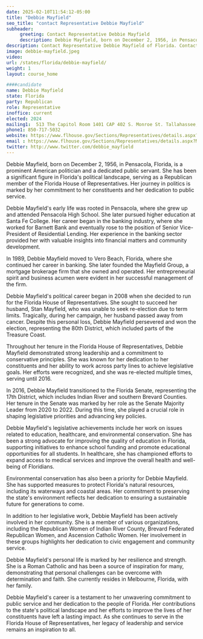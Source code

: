 ```yaml
---
date: 2025-02-10T11:54:12-05:00
title: "Debbie Mayfield"
seo_title: "contact Representative Debbie Mayfield"
subheader:
     greeting: Contact Representative Debbie Mayfield
     description: Debbie Mayfield, born on December 2, 1956, in Pensacola, Florida, is a prominent American politician and a dedicated public servant. She is a member of the Florida House of Representatives, representing District 32. She assumed office on November 5, 2024. 
description: Contact Representative Debbie Mayfield of Florida. Contact information for Debbie Mayfield includes email address, phone number, and mailing address.
image: debbie-mayfield.jpeg
video:
url: /states/florida/debbie-mayfield/
weight: 1
layout: course_home

####candidate
name: Debbie Mayfield
state: Florida
party: Republican
role: Representative
inoffice: current
elected: 2024
mailing1:  513 The Capitol Room 1401 CAP 402 S. Monroe St. Tallahassee, FL 32399-1300
phone1: 850-717-5032
website: https://www.flhouse.gov/Sections/Representatives/details.aspx?MemberId=4456&LegislativeTermId=91/
email : https://www.flhouse.gov/Sections/Representatives/details.aspx?MemberId=4456&LegislativeTermId=91/
twitter: http://www.twitter.com/debbie_mayfield
---
```

Debbie Mayfield, born on December 2, 1956, in Pensacola, Florida, is a prominent American politician and a dedicated public servant. She has been a significant figure in Florida's political landscape, serving as a Republican member of the Florida House of Representatives. Her journey in politics is marked by her commitment to her constituents and her dedication to public service.

Debbie Mayfield's early life was rooted in Pensacola, where she grew up and attended Pensacola High School. She later pursued higher education at Santa Fe College. Her career began in the banking industry, where she worked for Barnett Bank and eventually rose to the position of Senior Vice-President of Residential Lending. Her experience in the banking sector provided her with valuable insights into financial matters and community development.

In 1989, Debbie Mayfield moved to Vero Beach, Florida, where she continued her career in banking. She later founded the Mayfield Group, a mortgage brokerage firm that she owned and operated. Her entrepreneurial spirit and business acumen were evident in her successful management of the firm.

Debbie Mayfield's political career began in 2008 when she decided to run for the Florida House of Representatives. She sought to succeed her husband, Stan Mayfield, who was unable to seek re-election due to term limits. Tragically, during her campaign, her husband passed away from cancer. Despite this personal loss, Debbie Mayfield persevered and won the election, representing the 80th District, which included parts of the Treasure Coast.

Throughout her tenure in the Florida House of Representatives, Debbie Mayfield demonstrated strong leadership and a commitment to conservative principles. She was known for her dedication to her constituents and her ability to work across party lines to achieve legislative goals. Her efforts were recognized, and she was re-elected multiple times, serving until 2016.

In 2016, Debbie Mayfield transitioned to the Florida Senate, representing the 17th District, which includes Indian River and southern Brevard Counties. Her tenure in the Senate was marked by her role as the Senate Majority Leader from 2020 to 2022. During this time, she played a crucial role in shaping legislative priorities and advancing key policies.

Debbie Mayfield's legislative achievements include her work on issues related to education, healthcare, and environmental conservation. She has been a strong advocate for improving the quality of education in Florida, supporting initiatives to enhance school funding and promote educational opportunities for all students. In healthcare, she has championed efforts to expand access to medical services and improve the overall health and well-being of Floridians.

Environmental conservation has also been a priority for Debbie Mayfield. She has supported measures to protect Florida's natural resources, including its waterways and coastal areas. Her commitment to preserving the state's environment reflects her dedication to ensuring a sustainable future for generations to come.

In addition to her legislative work, Debbie Mayfield has been actively involved in her community. She is a member of various organizations, including the Republican Women of Indian River County, Brevard Federated Republican Women, and Ascension Catholic Women. Her involvement in these groups highlights her dedication to civic engagement and community service.

Debbie Mayfield's personal life is marked by her resilience and strength. She is a Roman Catholic and has been a source of inspiration for many, demonstrating that personal challenges can be overcome with determination and faith. She currently resides in Melbourne, Florida, with her family.

Debbie Mayfield's career is a testament to her unwavering commitment to public service and her dedication to the people of Florida. Her contributions to the state's political landscape and her efforts to improve the lives of her constituents have left a lasting impact. As she continues to serve in the Florida House of Representatives, her legacy of leadership and service remains an inspiration to all.
